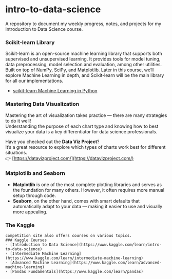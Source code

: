 # intro-to-data-science
A repository to document my weekly progress, notes, and projects for my Introduction to Data Science course.


### Scikit-learn Library
Scikit-learn is an open-source machine learning library that supports both supervised and unsupervised learning.
It provides tools for model tuning, data preprocessing, model selection and evaluation, among other utilities.
Built on top of NumPy, SciPy, and Matplotlib.
Later in this course, we’ll explore Machine Learning in depth, and Scikit-learn will be the main library for all our implementations.
- [scikit-learn Machine Learning in Python](https://scikit-learn.org/stable/index.html)

### Mastering Data Visualization

Mastering the art of visualization takes practice — there are many strategies to do it well!  
Understanding the purpose of each chart type and knowing how to best visualize your data is a key differentiator for data science professionals.

Have you checked out the **Data Viz Project**?  
It’s a great resource to explore which types of charts work best for different situations.  
👉 [https://datavizproject.com/](https://datavizproject.com/)

### Matplotlib and Seaborn

- **Matplotlib** is one of the most complete plotting libraries and serves as the foundation for many others. However, it often requires more manual setup through code.
- **Seaborn**, on the other hand, comes with smart defaults that automatically adapt to your data — making it easier to use and visually more appealing.



### The Kaggle 
    competition site also offers courses on various topics. 
    ### Kaggle Courses
    - [Introduction to Data Science](https://www.kaggle.com/learn/intro-to-data-science)
    - [Intermediate Machine Learning](https://www.kaggle.com/learn/intermediate-machine-learning)
    - [Advanced Machine Learning](https://www.kaggle.com/learn/advanced-machine-learning)
    - [Pandas Fundamentals](https://www.kaggle.com/learn/pandas)

